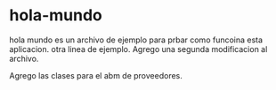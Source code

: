 # hola-mundo
hola mundo es un archivo de ejemplo para prbar como funcoina esta aplicacion.
otra linea de ejemplo.
Agrego una segunda modificacion al archivo.

Agrego las clases para el abm de proveedores.
